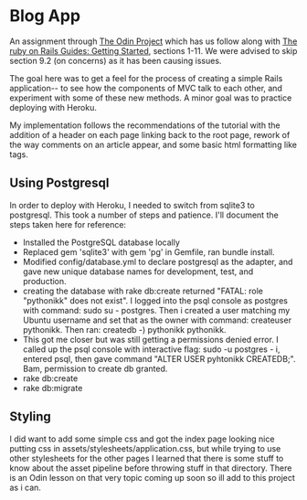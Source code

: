 # Blog App

An assignment through [The Odin Project](https://www.theodinproject.com/lessons/ruby-on-rails-blog-app) which has us follow along with [The ruby on Rails Guides: Getting Started](https://guides.rubyonrails.org/getting_started.html), sections 1-11. We were advised to skip section 9.2 (on concerns) as it has been causing issues.

The goal here was to get a feel for the process of creating a simple Rails application-- to see how the components of MVC talk to each other, and experiment with some of these new methods. A minor goal was to practice deploying with Heroku.

My implementation follows the recommendations of the tutorial with the addition of a header on each page linking back to the root page, rework of the way comments on an article appear, and some basic html formatting like <br> tags.

## Using Postgresql

In order to deploy with Heroku, I needed to switch from sqlite3 to postgresql. This took a number of steps and patience. I'll document the steps taken here for reference:
- Installed the PostgreSQL database locally
- Replaced gem 'sqlite3' with gem 'pg' in Gemfile, ran bundle install.
- Modified config/database.yml to declare postgresql as the adapter, and gave new unique database names for development, test, and production.
- creating the database with rake db:create returned "FATAL: role "pythonikk" does not exist". I logged into the psql console as postgres with command: sudo su - postgres. Then i created a user matching my Ubuntu username and set that as the owner with command: createuser pythonikk. Then ran: createdb -) pythonikk pythonikk.
- This got me closer but was still getting a permissions denied error. I called up the psql console with interactive flag: sudo -u postgres - i, entered psql, then gave command "ALTER USER pyhtonikk CREATEDB;". Bam, permission to create db granted.
- rake db:create
- rake db:migrate 

## Styling

I did want to add some simple css and got the index page looking nice putting css in assets/stylesheets/application.css, but while trying to use other stylesheets for the other pages I learned that there is some stuff to know about the asset pipeline before throwing stuff in that directory. There is an Odin lesson on that very topic coming up soon so ill add to this project as i can.